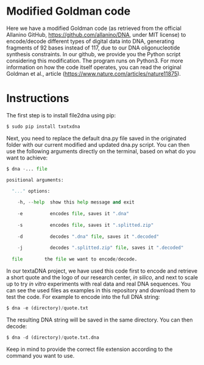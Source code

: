# Modified Goldman code
Here we have a modified Goldman code (as retrieved from the official Allanino GitHub, https://github.com/allanino/DNA, under MIT license) to encode/decode different types of digital data into DNA, generating fragments of 92 bases instead of 117, due to our DNA oligonucleotide synthesis constraints. 
In our github, we provide you the Python script considering this modification. The program runs on Python3. 
For more information on how the code itself operates, you can read the original Goldman et al., article (https://www.nature.com/articles/nature11875). 

# Instructions
The first step is to install file2dna using pip:

```python
$ sudo pip install txotxdna
```

Next, you need to replace the default dna.py file saved in the originated folder with our current modified and updated dna.py script. You can then use the following arguments directly on the terminal, based on what do you want to achieve:

```python
$ dna -... file

positional arguments:

  "..." options:
  
    -h, --help  show this help message and exit
    
    -e          encodes file, saves it ".dna"
    
    -s          encodes file, saves it ".splitted.zip"
    
    -d          decodes ".dna" file, saves it ".decoded"
    
    -j          decodes ".splitted.zip" file, saves it ".decoded"
  
  file        the file we want to encode/decode. 

```
In our textaDNA project, we have used this code first to encode and retrieve a short quote and the logo of our research center, <i>in silico</i>, and next to scale up to try <i>in vitro</i> experiments with real data and real DNA sequences. You can see the used files as examples in this repository and download them to test the code. For example to encode into the full DNA string: 

```python
$ dna -e (directory)/quote.txt
```
The resulting DNA string will be saved in the same directory. You can then decode:

```python
$ dna -d (directory)/quote.txt.dna
```
Keep in mind to provide the correct file extension according to the command you want to use. 


  
